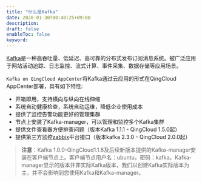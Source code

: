 ```yaml
---
title: "什么是Kafka"
date: 2020-01-30T00:40:25+09:00
description: 
draft: false
enableToc: false
keyword: 
---
```


[Kafka](http://kafka.apache.org/)是一种高吞吐量、低延迟、高可靠的分布式发布订阅消息系统。被广泛应用于网站活动追踪、日志监控、流式计算、事件采集、数据存储等应用场景。

`Kafka on QingCloud AppCenter`将Kafka通过云应用的形式在QingCloud AppCenter部署，具有如下特性:

- 开箱即用，支持横向与纵向在线伸缩
- 系统自动健康检查，系统自动运维，降低企业使用成本
- 提供了监控告警功能更好的管理集群
- 节点上安装了Kafka-manager，可以管理和监控多个Kafka集群
- 提供文件查看器方便排查问题（版本Kafka 1.1.1 - QingCloud 1.5.0起）
- 提供第三方监控[zabbix](https://www.zabbix.com/)平台接口（版本kafka 2.3.0 - QingCloud 2.0.0起）

>**注意**：Kafka 1.0.0-QingCloud1.1.6及后续新版本提供的Kafka-manager安装在客户端节点上。客户端节点用户名：ubuntu，密码：kafka。Kafka-manager显示的版本并非实际Kafka版本，我们以创建Kafka实际版本为主，并不会影响到您使用Kafka和Kafka-manager。
